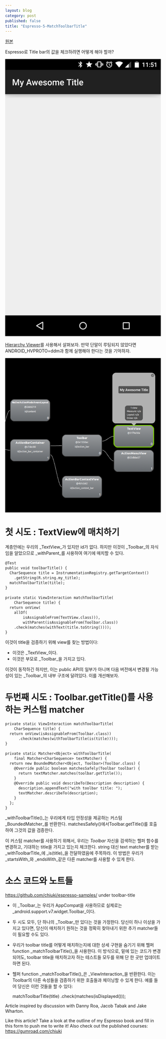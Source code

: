 ```yaml
---
layout: blog
category: post
published: false
title: "Espresso-5-MatchToolbarTitle"
---
```

[원본](http://blog.sqisland.com/2015/05/espresso-match-toolbar-title.html)

Espresso로 Title bar의 값을 체크하려면 어떻게 해야 할까?

![](https://raw.githubusercontent.com/eyeahs/eyeahs.github.io/master/_images/espresso5/my_awesome_title.png)

[Hierarchy Viewer](http://developer.android.com/intl/ko/tools/help/hierarchy-viewer.html)를 사용해서 살펴보자. 만약 단말이 루팅되지 않았다면 ANDROID_HVPROTO=ddm과 함께 실행해야 한다는 것을 기억하자.

![](https://raw.githubusercontent.com/eyeahs/eyeahs.github.io/master/_images/espresso5/hierarchy_viewer.png)

# 첫 시도 : TextView에 매치하기

계층안에는 우리의 _TextView_가 있지만 id가 없다. 하지만 이것이 _Toolbar_의 자식임을 알았으므로 _withParent_를 사용하여 여기에 매치할 수 있다.

    @Test
    public void toolbarTitle() {
      CharSequence title = InstrumentationRegistry.getTargetContext()
        .getString(R.string.my_title);
      matchToolbarTitle(title);
    }

    private static ViewInteraction matchToolbarTitle(
        CharSequence title) {
      return onView(
        allOf(
            isAssignableFrom(TextView.class))),
            withParent(isAssignableFrom(Toolbar.class))
        .check(matches(withText(title.toString())));
    }

이것이 title을 검증하기 위해 view를 찾는 방법이다:
* 이것은 _TextView_이다.
* 이것은 부모로 _Toolbar_을 가지고 있다.

이것이 동작하긴 하지만, 이는 public API의 일부가 아니며 다음 버전에서 변경될 가능성이 있는 _Toolbar_의 내부 구조에 달려있다. 이를 개선해보자.

# 두번째 시도 : Toolbar.getTitle()를 사용하는 커스텀 matcher

    private static ViewInteraction matchToolbarTitle(
        CharSequence title) {
      return onView(isAssignableFrom(Toolbar.class))
          .check(matches(withToolbarTitle(is(title))));
    }

    private static Matcher<Object> withToolbarTitle(
        final Matcher<CharSequence> textMatcher) {
      return new BoundedMatcher<Object, Toolbar>(Toolbar.class) {
        @Override public boolean matchesSafely(Toolbar toolbar) {
          return textMatcher.matches(toolbar.getTitle());
        }
        @Override public void describeTo(Description description) {
          description.appendText("with toolbar title: ");
          textMatcher.describeTo(description);
        }
      };
    }

_withToolbarTitle()_는 우리에게 타입 안정성을 제공하는 커스텀 _BoundedMatcher_를 반환한다. matchesSafely()에서Toolbar.getTitle()를 호출하여 그것의 값을 검증한다.

이 커스텀 matcher를 사용하기 위해서, 우리는 _Toolbar_ 자신을 검색하는 헬퍼 함수를 변경하고, 기대하는 title을 가지고 있는지 체크한다. string 대신 text matcher를 받는 _withToolbarTitle_에 _is(title)_을 전달하였음에 주목하라. 이 방법은 우리가 _startsWith_와  _endsWith_같은 다른 matcher를 사용할 수 있게 한다.

# 소스 코드와 노트들

https://github.com/chiuki/espresso-samples/ under toolbar-title

* 이 _Toolbar_는 우리가 AppCompat을 사용하므로 실제로는 _android.support.v7.widget.Toolbar_이다.
* 두 시도 모두, 단 하나의 _Toolbar_만 있다는 것을 가정한다. 당신이 하나 이상을 가지고 있다면, 당신이 매치하기 원하는 것을 정확히 찾아내기 위한 추가 matcher들이 필요할 수도 있다. 
* 우리가 toolbar title를 어떻게 매치하는지에 대한 상세 구현을 숨기기 위해 헬퍼 function _matchToolbarTitle()_을 사용한다. 이 방식으로, 밑에 있는 코드가 변경되어도, toolbar title을 매치하고자 하는 테스트들 모두를 위해 단 한 곳만 업데이트하면 된다.
* 헬퍼 function _matchToolbarTitle()_은 _ViewInteraction_을 반환한다. 이는 Toolbar의 다른 속성들을 검증하기 위한 호출들과 체이닝할 수 있게 한다. 예를 들어 당신은 이런 것들을 할 수 있다:

	matchToolbarTitle(title)
  		.check(matches(isDisplayed()));

Article inspired by discussion with Danny Roa, Jacob Tabak and Jake Wharton.

Like this article? Take a look at the outline of my Espresso book and fill in this form to push me to write it! Also check out the published courses: https://gumroad.com/chiuki

